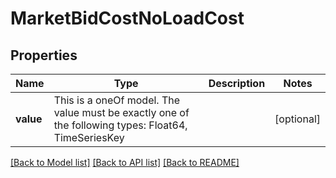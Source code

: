 # MarketBidCostNoLoadCost

## Properties

Name | Type | Description | Notes
------------ | ------------- | ------------- | -------------
**value** | This is a oneOf model. The value must be exactly one of the following types: Float64, TimeSeriesKey |  | [optional]

[[Back to Model list]](../README.md#models) [[Back to API list]](../README.md#api-endpoints) [[Back to README]](../README.md)

